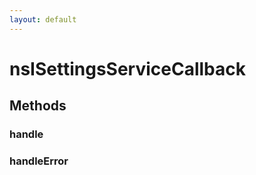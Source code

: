 ```yaml
---
layout: default
---
```


# nsISettingsServiceCallback #

## Methods ##

### handle ###

### handleError ###
